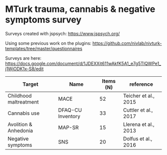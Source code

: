 # MTurk trauma, cannabis & negative symptoms survey

Surveys created with jspsych: https://www.jspsych.org/

Using some previous work on the plugins:
https://github.com/nivlab/nivturk-templates/tree/master/questionnaires

Surveys are here:
https://docs.google.com/document/d/1JDEXXit611wAkfK5A1_e7g5TlQWPe1_j1WjODK1x-S8/edit

Target | Name | Items (N) | reference
---------------------- | ---- | ---| --------------------
Childhood maltreatment | MACE | 52 | Teicher et al., 2015
Cannabis use | DFAQ-CU Inventory | 33 | Cuttler et al., 2017
Avolition & Anhedonia | MAP-SR | 15 | Llerena et al., 2013
Negative symptoms | SNS | 20 | Dolfus et al., 2016
